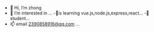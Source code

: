- 👋 Hi, I’m zhong
- 👀 I’m interested in ...
-🌱is learning vue.js,node.js,express,react...
-💞️student...
- 📫 email 2390858916@qq.com ...
<!---
2390858916/2390858916 is a ✨ special ✨ repository because its `README.md` (this file) appears on your GitHub profile.
You can click the Preview link to take a look at your changes.
--->
